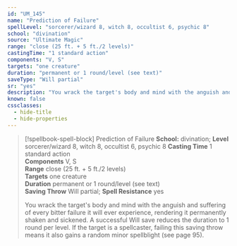 ```yaml
---
id: "UM_145"
name: "Prediction of Failure"
spellLevel: "sorcerer/wizard 8, witch 8, occultist 6, psychic 8"
school: "divination"
source: "Ultimate Magic"
range: "close (25 ft. + 5 ft./2 levels)"
castingTime: "1 standard action"
components: "V, S"
targets: "one creature"
duration: "permanent or 1 round/level (see text)"
saveType: "Will partial"
sr: "yes"
description: "You wrack the target's body and mind with the anguish and suffering of every bitter failure it will ever experience, rendering it permanently shaken and sickened. A successful Will save reduces the duration to 1 round per level. If the target is a spellcaster, failing this saving throw means it also gains a random minor spellblight (see page 95)."
known: false
cssclasses:
  - hide-title
  - hide-properties
---
```


> [!spellbook-spell-block] Prediction of Failure
> **School:** divination; **Level** sorcerer/wizard 8, witch 8, occultist 6, psychic 8
> **Casting Time** 1 standard action  
> **Components** V, S  
> **Range** close (25 ft. + 5 ft./2 levels)  
> **Targets** one creature  
> **Duration** permanent or 1 round/level (see text)  
> **Saving Throw** Will partial; **Spell Resistance** yes
> 
> You wrack the target's body and mind with the anguish and suffering of every bitter failure it will ever experience, rendering it permanently shaken and sickened. A successful Will save reduces the duration to 1 round per level. If the target is a spellcaster, failing this saving throw means it also gains a random minor spellblight (see page 95).